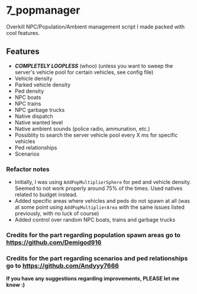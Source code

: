 # 7_popmanager
Overkill NPC/Population/Ambient management script I made packed with cool features.

## Features
- ***COMPLETELY LOOPLESS*** (whoo) (unless you want to sweep the server's vehicle pool for certain vehicles, see config file)
- Vehicle density
- Parked vehicle density
- Ped density
- NPC boats
- NPC trains
- NPC garbage trucks
- Native dispatch
- Native wanted level
- Native ambient sounds (police radio, ammunation, etc.)
- Possiblity to search the server vehicle pool every X ms for specific vehicles
- Ped relationships
- Scenarios

### Refactor notes
- Initially, I was using `AddPopMultiplierSphere` for ped and vehicle density. Seemed to not work properly around 75% of the times. Used natives related to budget instead.
- Added specific areas where vehicles and peds do not spawn at all (was at some point using `AddPopMultiplierArea` with the same issues listed previously, with no luck of course)
- Added control over random NPC boats, trains and garbage trucks

### Credits for the part regarding population spawn areas go to https://github.com/Demigod916 ###
### Credits for the part regarding scenarios and ped relationships go to https://github.com/Andyyy7666 ###

**If you have any suggestions regarding improvements, PLEASE let me know :)**
